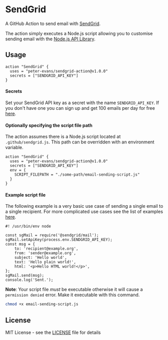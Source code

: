 # SendGrid

A GitHub Action to send email with [SendGrid](https://sendgrid.com/).

The action simply executes a Node.js script allowing you to customise sending email with the [Node.js API Library](https://github.com/sendgrid/sendgrid-nodejs).

## Usage

```
action "SendGrid" {
  uses = "peter-evans/sendgrid-action@v1.0.0"
  secrets = ["SENDGRID_API_KEY"]
}
```

#### Secrets

Set your SendGrid API key as a secret with the name `SENDGRID_API_KEY`.
If you don't have one you can sign up and get 100 emails per day for free [here](https://sendgrid.com/free/).

#### Optionally specifying the script file path

The action assumes there is a Node.js script located at `.github/sendgrid.js`.
This path can be overridden with an environment variable.

```
action "SendGrid" {
  uses = "peter-evans/sendgrid-action@v1.0.0"
  secrets = ["SENDGRID_API_KEY"]
  env = {
    SCRIPT_FILEPATH = "./some-path/email-sending-script.js"
  }
}
```

#### Example script file

The following example is a very basic use case of sending a single email to a single recipient. For more complicated use cases see the list of examples [here](https://github.com/sendgrid/sendgrid-nodejs/tree/master/use-cases).

```node
#! /usr/bin/env node

const sgMail = require('@sendgrid/mail');
sgMail.setApiKey(process.env.SENDGRID_API_KEY);
const msg = {
    to: 'recipient@example.org',
    from: 'sender@example.org',
    subject: 'Hello world',
    text: 'Hello plain world!',
    html: '<p>Hello HTML world!</p>',
};
sgMail.send(msg);
console.log('Sent.');
```

**Note**: Your script file *must* be executable otherwise it will cause a `permission denied` error. Make it executable with this command.

```bash
chmod +x email-sending-script.js
```

## License

MIT License - see the [LICENSE](LICENSE) file for details
